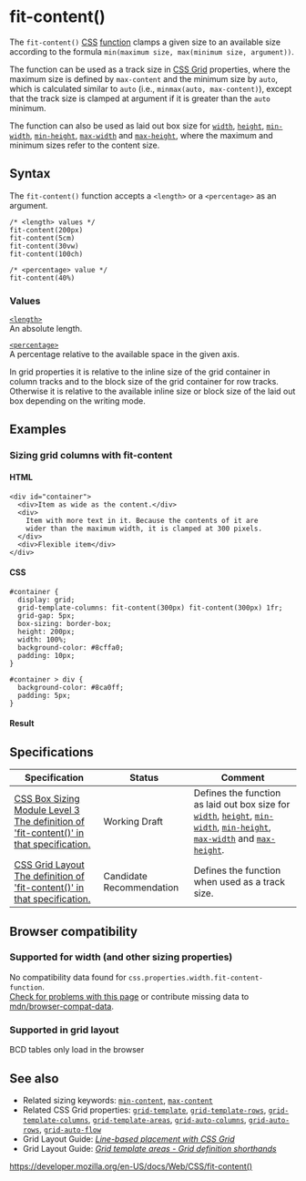# fit-content()

The `fit-content()` [CSS](https://developer.mozilla.org/en-US/docs/Web/CSS) [function](css_functions) clamps a given size to an available size according to the formula `min(maximum size, max(minimum size, argument))`.

The function can be used as a track size in [CSS Grid](css_grid_layout) properties, where the maximum size is defined by `max-content` and the minimum size by `auto`, which is calculated similar to `auto` (i.e., `minmax(auto, max-content)`), except that the track size is clamped at argument if it is greater than the `auto` minimum.

The function can also be used as laid out box size for [`width`](width), [`height`](height), [`min-width`](min-width), [`min-height`](min-height), [`max-width`](max-width) and [`max-height`](max-height), where the maximum and minimum sizes refer to the content size.

## Syntax

The `fit-content()` function accepts a `<length>` or a `<percentage>` as an argument.

    /* <length> values */
    fit-content(200px)
    fit-content(5cm)
    fit-content(30vw)
    fit-content(100ch)

    /* <percentage> value */
    fit-content(40%)

### Values

[`<length>`](length)  
An absolute length.

[`<percentage>`](percentage)  
A percentage relative to the available space in the given axis.

In grid properties it is relative to the inline size of the grid container in column tracks and to the block size of the grid container for row tracks. Otherwise it is relative to the available inline size or block size of the laid out box depending on the writing mode.

## Examples

### Sizing grid columns with fit-content

#### HTML

    <div id="container">
      <div>Item as wide as the content.</div>
      <div>
        Item with more text in it. Because the contents of it are
        wider than the maximum width, it is clamped at 300 pixels.
      </div>
      <div>Flexible item</div>
    </div>

#### CSS

    #container {
      display: grid;
      grid-template-columns: fit-content(300px) fit-content(300px) 1fr;
      grid-gap: 5px;
      box-sizing: border-box;
      height: 200px;
      width: 100%;
      background-color: #8cffa0;
      padding: 10px;
    }

    #container > div {
      background-color: #8ca0ff;
      padding: 5px;
    }

#### Result

## Specifications

<table><thead><tr class="header"><th>Specification</th><th>Status</th><th>Comment</th></tr></thead><tbody><tr class="odd"><td><a href="https://drafts.csswg.org/css-sizing-3/#valdef-width-fit-content-length-percentage">CSS Box Sizing Module Level 3<br />
<span class="small">The definition of 'fit-content()' in that specification.</span></a></td><td><span class="spec-wd">Working Draft</span></td><td>Defines the function as laid out box size for <a href="width"><code>width</code></a>, <a href="height"><code>height</code></a>, <a href="min-width"><code>min-width</code></a>, <a href="min-height"><code>min-height</code></a>, <a href="max-width"><code>max-width</code></a> and <a href="max-height"><code>max-height</code></a>.</td></tr><tr class="even"><td><a href="https://drafts.csswg.org/css-grid/#valdef-grid-template-columns-fit-content">CSS Grid Layout<br />
<span class="small">The definition of 'fit-content()' in that specification.</span></a></td><td><span class="spec-cr">Candidate Recommendation</span></td><td>Defines the function when used as a track size.</td></tr></tbody></table>

## Browser compatibility

### Supported for width (and other sizing properties)

No compatibility data found for `css.properties.width.fit-content-function`.  
[Check for problems with this page](#on-github) or contribute missing data to [mdn/browser-compat-data](https://github.com/mdn/browser-compat-data).

### Supported in grid layout

BCD tables only load in the browser

## See also

- Related sizing keywords: [`min-content`](min-content), [`max-content`](max-content)
- Related CSS Grid properties: [`grid-template`](grid-template), [`grid-template-rows`](grid-template-rows), [`grid-template-columns`](grid-template-columns), [`grid-template-areas`](grid-template-areas), [`grid-auto-columns`](grid-auto-columns), [`grid-auto-rows`](grid-auto-rows), [`grid-auto-flow`](grid-auto-flow)
- Grid Layout Guide: _[Line-based placement with CSS Grid](css_grid_layout/line-based_placement_with_css_grid)_
- Grid Layout Guide: _[Grid template areas - Grid definition shorthands](css_grid_layout/grid_template_areas#grid_definition_shorthands)_

<a href="https://developer.mozilla.org/en-US/docs/Web/CSS/fit-content()" class="_attribution-link">https://developer.mozilla.org/en-US/docs/Web/CSS/fit-content()</a>
